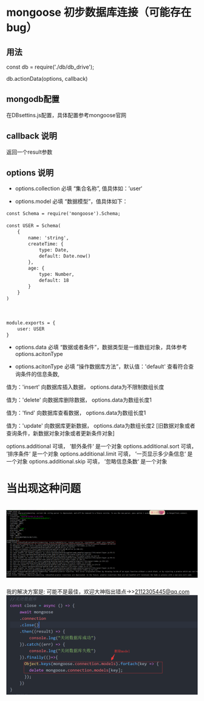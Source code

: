 mongoose 初步数据库连接（可能存在bug）
=======

用法
----
const db = require('./db/db_drive');

db.actionData(options, callback)


mongodb配置
---
在DBsettins.js配置，具体配置参考mongoose官网

callback 说明
---
返回一个result参数


options 说明
----
* options.collection 必填 “集合名称”, 值具体如：’user‘

* options.model 必填 “数据模型”，值具体如下：
```
const Schema = require('mongoose').Schema;

const USER = Schema(
    {
        name: 'string',
        createTime: {
            type: Date,
            default: Date.now()
        },
        age: {
            type: Number,
            default: 18
        }
    }
)



module.exports = {
    user: USER
}
```

* options.data 必填 “数据或者条件”，数据类型是一维数组对象，具体参考options.acitonType


* options.acitonType 必填 “操作数据库方法”，默认值：'default' 查看符合查询条件的信息条数,  

值为：'insert' 向数据库插入数据， options.data为不限制数组长度

值为：'delete' 向数据库删除数据， options.data为数组长度1

值为：'find' 向数据库查看数据， options.data为数组长度1

值为：'update' 向数据库更新数据， options.data为数组长度2 [旧数据对象或者查询条件，新数据对象对象或者更新条件对象]

options.additional 可填， ’额外条件‘ 是一个对象
options.additional.sort 可填， ’排序条件‘ 是一个对象
options.additional.limit 可填， ’一页显示多少条信息‘ 是一个对象
options.additional.skip 可填， ’忽略信息条数‘ 是一个对象


当出现这种问题
====
![model不可覆盖](./2.png "model不可覆盖")
====
我的解决方案是: 可能不是最佳，欢迎大神指出错点->><2112305445@qq.com>
![关闭数据库连接的同时删除model](./1.png "关闭数据库连接的同时删除model")



